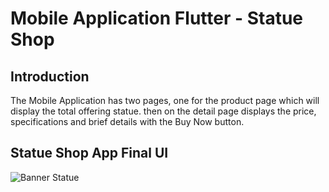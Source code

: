 # Mobile Application Flutter - Statue Shop



## Introduction
The Mobile Application has two pages, one for the product page which will display the total offering statue. then on the detail page displays the price, specifications and brief details with the Buy Now button.

## Statue Shop App Final UI

![Banner Statue](https://user-images.githubusercontent.com/38379100/147563800-ad5c27ba-2106-48fa-913e-88159daca964.png)
